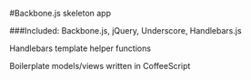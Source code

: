 #Backbone.js skeleton app 

###Included:
Backbone.js, jQuery, Underscore, Handlebars.js

Handlebars template helper functions

Boilerplate models/views written in CoffeeScript